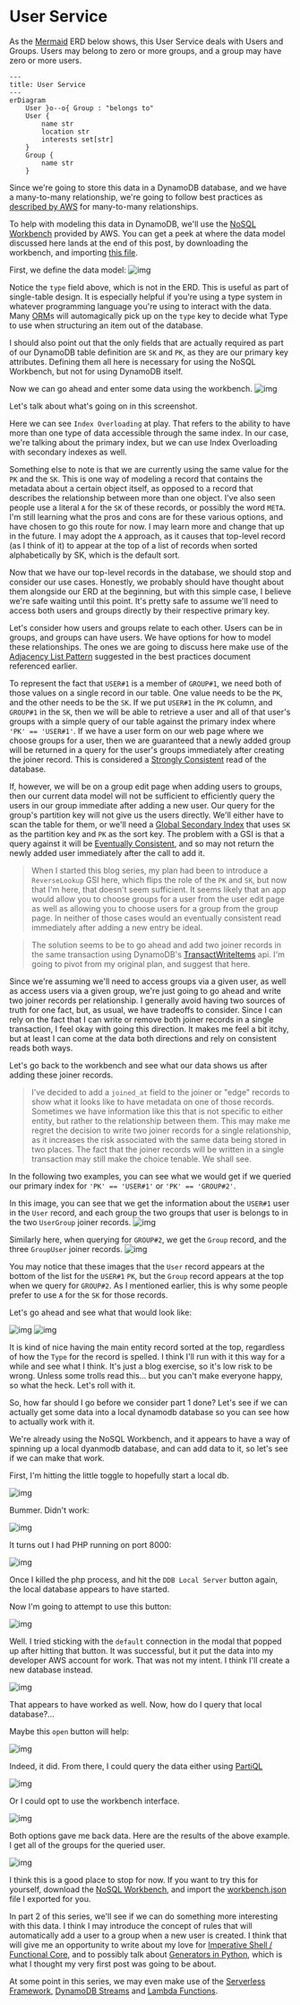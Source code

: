 # User Service

As the [Mermaid](https://mermaid.js.org/syntax/entityRelationshipDiagram.html) ERD below shows, this User Service deals with Users and Groups. Users may belong to zero or more groups, and a group may have zero or more users.


```mermaid
---
title: User Service
---
erDiagram
    User }o--o{ Group : "belongs to"
    User {
        name str
        location str
        interests set[str]
    }
    Group {
        name str
    }
```

Since we're going to store this data in a DynamoDB database, and we have a many-to-many relationship, we're going to follow best practices as [described by AWS](https://docs.aws.amazon.com/amazondynamodb/latest/developerguide/bp-adjacency-graphs.html) for many-to-many relationships. 

To help with modeling this data in DynamoDB, we'll use the [NoSQL Workbench](https://docs.aws.amazon.com/amazondynamodb/latest/developerguide/workbench.html) provided by AWS. You can get a peek at where the data model discussed here lands at the end of this post, by downloading the workbench, and importing [this file](./workbench.json).

First, we define the data model:
![img](./img/1.png)

Notice the `type` field above, which is not in the ERD. This is useful as part of single-table design. It is especially helpful if you're using a type system in whatever programming language you're using to interact with the data. Many [ORM](https://en.wikipedia.org/wiki/Object%E2%80%93relational_mapping)s will automagically pick up on the `type` key to decide what Type to use when structuring an item out of the database.

I should also point out that the only fields that are actually required as part of our DynamoDB table definition are `SK` and `PK`, as they are our primary key attributes. Defining them all here is necessary for using the NoSQL Workbench, but not for using DynamoDB itself.

Now we can go ahead and enter some data using the workbench.
![img](./img/2.png)

Let's talk about what's going on in this screenshot.

Here we can see `Index Overloading` at play. That refers to the ability to have more than one type of data accessible through the same index. In our case, we're talking about the primary index, but we can use Index Overloading with secondary indexes as well.

Something else to note is that we are currently using the same value for the `PK` and the `SK`. This is one way of modeling a record that contains the metadata about a certain object itself, as opposed to a record that describes the relationship between more than one object. I've also seen people use a literal `A` for the `SK` of these records, or possibly the word `META`. I'm still learning what the pros and cons are for these various options, and have chosen to go this route for now. I may learn more and change that up in the future. I may adopt the `A` approach, as it causes that top-level record (as I think of it) to appear at the top of a list of records when sorted alphabetically by SK, which is the default sort.

Now that we have our top-level records in the database, we should stop and consider our use cases. Honestly, we probably should have thought about them alongside our ERD at the beginning, but with this simple case, I believe we're safe waiting until this point. It's pretty safe to assume we'll need to access both users and groups directly by their respective primary key.

Let's consider how users and groups relate to each other. Users can be in groups, and groups can have users. We have options for how to model these relationships. The ones we are going to discuss here make use of the [Adjacency List Pattern](https://www.youtube.com/watch?v=k1wraWzqtvQ&t=924s) suggested in the best practices document referenced earlier.

To represent the fact that `USER#1` is a member of `GROUP#1`, we need both of those values on a single record in our table. One value needs to be the `PK`, and the other needs to be the `SK`. If we put `USER#1` in the `PK` column, and `GROUP#1` in the `SK`, then we will be able to retrieve a user and all of that user's groups with a simple query of our table against the primary index where `'PK' == 'USER#1'`. If we have a user form on our web page where we choose groups for a user, then we are guaranteed that a newly added group will be returned in a query for the user's groups immediately after creating the joiner record. This is considered a [Strongly Consistent](https://docs.aws.amazon.com/amazondynamodb/latest/developerguide/HowItWorks.ReadConsistency.html) read of the database. 

If, however, we will be on a group edit page when adding users to groups, then our current data model will not be sufficient to efficiently query the users in our group immediate after adding a new user. Our query for the group's partition key will not give us the users directly. We'll either have to scan the table for them, or we'll need a [Global Secondary Index](https://docs.aws.amazon.com/amazondynamodb/latest/developerguide/GSI.html) that uses `SK` as the partition key and `PK` as the sort key. The problem with a GSI is that a query against it will be [Eventually Consistent](https://docs.aws.amazon.com/amazondynamodb/latest/developerguide/HowItWorks.ReadConsistency.html), and so may not return the newly added user immediately after the call to add it. 

> When I started this blog series, my plan had been to introduce a `ReverseLookup` GSI here, which flips the role of the `PK` and `SK`, but now that I'm here, that doesn't seem sufficient. It seems likely that an app would allow you to choose groups for a user from the user edit page as well as allowing you to choose users for a group from the group page. In neither of those cases would an eventually consistent read immediately after adding a new entry be ideal. 

> The solution seems to be to go ahead and add two joiner records in the same transaction using DynamoDB's [TransactWriteItems](https://docs.aws.amazon.com/amazondynamodb/latest/developerguide/transaction-apis.html) api. I'm going to pivot from my original plan, and suggest that here.

Since we're assuming we'll need to access groups via a given user, as well as access users via a given group, we're just going to go ahead and write two joiner records per relationship. I generally avoid having two sources of truth for one fact, but, as usual, we have tradeoffs to consider. Since I can rely on the fact that I can write or remove both joiner records in a single transaction, I feel okay with going this direction. It makes me feel a bit itchy, but at least I can come at the data both directions and rely on consistent reads both ways.

Let's go back to the workbench and see what our data shows us after adding these joiner records.

> I've decided to add a `joined_at` field to the joiner or "edge" records to show what it looks like to have metadata on one of those records. Sometimes we have information like this that is not specific to either entity, but rather to the relationship between them. This may make me regret the decision to write two joiner records for a single relationship, as it increases the risk associated with the same data being stored in two places. The fact that the joiner records will be written in a single transaction may still make the choice tenable. We shall see. 


In the following two examples, you can see what we would get if we queried our primary index for `'PK' == 'USER#1'` or `'PK' == 'GROUP#2'`.

In this image, you can see that we get the information about the `USER#1` user in the `User` record, and each group the two groups that user is belongs to in the two `UserGroup` joiner records. 
![img](./img/3.png)

Similarly here, when querying for `GROUP#2`, we get the `Group` record,  and the three `GroupUser` joiner records.
![img](./img/4.png)

You may notice that these images that the `User` record appears at the bottom of the list for the `USER#1` `PK`, but the `Group` record appears at the top when we query for `GROUP#2`. As I mentioned earlier, this is why some people prefer to use `A` for the `SK` for those records. 

Let's go ahead and see what that would look like:

![img](./img/5.png)
![img](./img/6.png)

It is kind of nice having the main entity record sorted at the top, regardless of how the `Type` for the record is spelled. I think I'll run with it this way for a while and see what I think. It's just a blog exercise, so it's low risk to be wrong. Unless some trolls read this... but you can't make everyone happy, so what the heck. Let's roll with it.

So, how far should I go before we consider part 1 done? Let's see if we can actually get some data into a local dynamodb database so you can see how to actually work with it.

We're already using the NoSQL Workbench, and it appears to have a way of spinning up a local dyanmodb database, and can add data to it, so let's see if we can make that work.

First, I'm hitting the little toggle to hopefully start a local db.

![img](./img/7.png)

Bummer. Didn't work:

![img](./img/8.png)

It turns out I had PHP running on port 8000: 

![img](./img/9.png)

Once I killed the php process, and hit the `DDB Local Server` button again, the local database appears to have started.

Now I'm going to attempt to use this button:

![img](./img/10.png)

Well. I tried sticking with the `default` connection in the modal that popped up after hitting that button. It was successful, but it put the data into my developer AWS account for work. That was not my intent. I think I'll create a new database instead.

![img](./img/11.png)

That appears to have worked as well. Now, how do I query that local database?...

Maybe this `open` button will help:

![img](./img/12.png)

Indeed, it did. From there, I could query the data either using [PartiQL](https://docs.aws.amazon.com/amazondynamodb/latest/developerguide/ql-reference.html)

![img](./img/13.png)

Or I could opt to use the workbench interface.

![img](./img/14.png)

Both options gave me back data. Here are the results of the above example. I get all of the groups for the queried user.

![img](./img/15.png)

I think this is a good place to stop for now. If you want to try this for yourself, download the [NoSQL Workbench](https://docs.aws.amazon.com/amazondynamodb/latest/developerguide/workbench.html), and import the [workbench.json](./workbench.json) file I exported for you.

In part 2 of this series, we'll see if we can do something more interesting with this data. I think I may introduce the concept of rules that will automatically add a user to a group when a new user is created. I think that will give me an opportunity to write about my love for [Imperative Shell / Functional Core](https://www.destroyallsoftware.com/screencasts/catalog/functional-core-imperative-shell), and to possibly talk about [Generators in Python](https://wiki.python.org/moin/Generators), which is what I thought my very first post was going to be about.

At some point in this series, we may even make use of the [Serverless Framework](https://www.serverless.com/), [DynamoDB Streams](https://docs.aws.amazon.com/amazondynamodb/latest/developerguide/Streams.html) and [Lambda Functions](https://docs.aws.amazon.com/lambda/latest/dg/welcome.html).